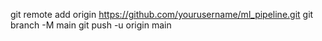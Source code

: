 git remote add origin https://github.com/yourusername/ml_pipeline.git
git branch -M main
git push -u origin main
